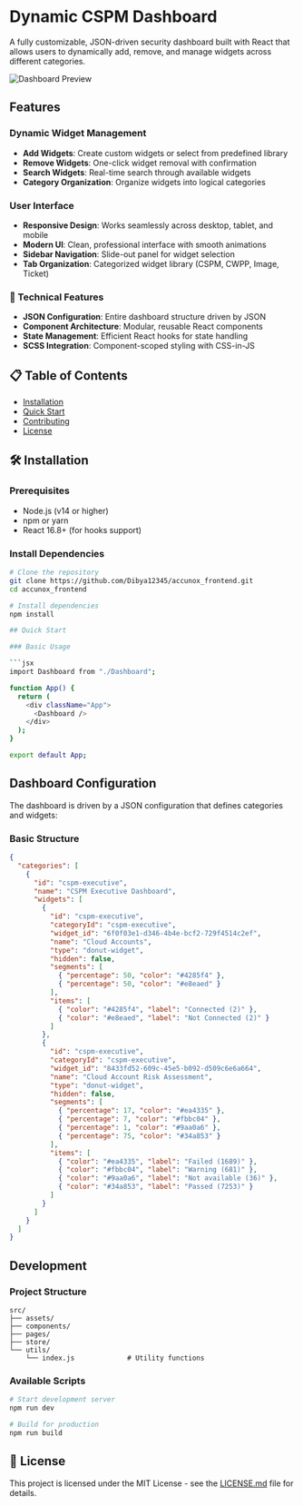 # Dynamic CSPM Dashboard

A fully customizable, JSON-driven security dashboard built with React that allows users to dynamically add, remove, and manage widgets across different categories.

![Dashboard Preview](https://accunoxdashboard.netlify.app/)

## Features

### Dynamic Widget Management

- **Add Widgets**: Create custom widgets or select from predefined library
- **Remove Widgets**: One-click widget removal with confirmation
- **Search Widgets**: Real-time search through available widgets
- **Category Organization**: Organize widgets into logical categories

### User Interface

- **Responsive Design**: Works seamlessly across desktop, tablet, and mobile
- **Modern UI**: Clean, professional interface with smooth animations
- **Sidebar Navigation**: Slide-out panel for widget selection
- **Tab Organization**: Categorized widget library (CSPM, CWPP, Image, Ticket)

### 🔧 Technical Features

- **JSON Configuration**: Entire dashboard structure driven by JSON
- **Component Architecture**: Modular, reusable React components
- **State Management**: Efficient React hooks for state handling
- **SCSS Integration**: Component-scoped styling with CSS-in-JS

## 📋 Table of Contents

- [Installation](#installation)
- [Quick Start](#quick-start)
- [Contributing](#contributing)
- [License](#license)

## 🛠 Installation

### Prerequisites

- Node.js (v14 or higher)
- npm or yarn
- React 16.8+ (for hooks support)

### Install Dependencies

````bash
# Clone the repository
git clone https://github.com/Dibya12345/accunox_frontend.git
cd accunox_frontend

# Install dependencies
npm install

## Quick Start

### Basic Usage

```jsx
import Dashboard from "./Dashboard";

function App() {
  return (
    <div className="App">
      <Dashboard />
    </div>
  );
}

export default App;
````

## Dashboard Configuration

The dashboard is driven by a JSON configuration that defines categories and widgets:

### Basic Structure

```json
{
  "categories": [
    {
      "id": "cspm-executive",
      "name": "CSPM Executive Dashboard",
      "widgets": [
        {
          "id": "cspm-executive",
          "categoryId": "cspm-executive",
          "widget_id": "6f0f03e1-d346-4b4e-bcf2-729f4514c2ef",
          "name": "Cloud Accounts",
          "type": "donut-widget",
          "hidden": false,
          "segments": [
            { "percentage": 50, "color": "#4285f4" },
            { "percentage": 50, "color": "#e8eaed" }
          ],
          "items": [
            { "color": "#4285f4", "label": "Connected (2)" },
            { "color": "#e8eaed", "label": "Not Connected (2)" }
          ]
        },
        {
          "id": "cspm-executive",
          "categoryId": "cspm-executive",
          "widget_id": "8433fd52-609c-45e5-b092-d509c6e6a664",
          "name": "Cloud Account Risk Assessment",
          "type": "donut-widget",
          "hidden": false,
          "segments": [
            { "percentage": 17, "color": "#ea4335" },
            { "percentage": 7, "color": "#fbbc04" },
            { "percentage": 1, "color": "#9aa0a6" },
            { "percentage": 75, "color": "#34a853" }
          ],
          "items": [
            { "color": "#ea4335", "label": "Failed (1689)" },
            { "color": "#fbbc04", "label": "Warning (681)" },
            { "color": "#9aa0a6", "label": "Not available (36)" },
            { "color": "#34a853", "label": "Passed (7253)" }
          ]
        }
      ]
    }
  ]
}
```

## Development

### Project Structure

```
src/
├── assets/
├── components/
├── pages/
├── store/
└── utils/
    └── index.js             # Utility functions
```

### Available Scripts

```bash
# Start development server
npm run dev

# Build for production
npm run build
```

## 📄 License

This project is licensed under the MIT License - see the [LICENSE.md](LICENSE.md) file for details.
